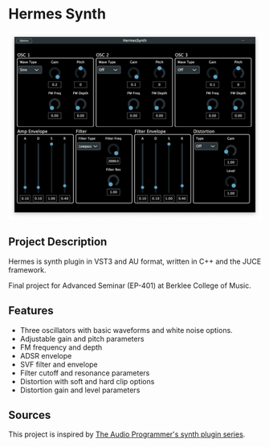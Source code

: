 # Hermes Synth

![](Images/Hermes.png)

## Project Description 

Hermes is synth plugin in VST3 and AU format, written in C++ and the JUCE framework.

Final project for Advanced Seminar (EP-401) at Berklee College of Music.

## Features

* Three oscillators with basic waveforms and white noise options.
* Adjustable gain and pitch parameters
* FM frequency and depth 
* ADSR envelope
* SVF filter and envelope
* Filter cutoff and resonance parameters
* Distortion with soft and hard clip options
* Distortion gain and level parameters

## Sources

This project is inspired by [The Audio Programmer's synth plugin series](https://www.youtube.com/watch?v=ADG6Rsd3ekg&list=PLLgJJsrdwhPwJimt5vtHtNmu63OucmPck).



